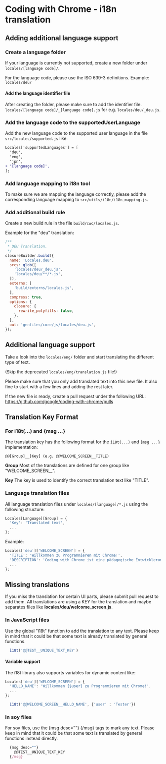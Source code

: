 Coding with Chrome - i18n translation
======================================

Adding additional language support
-----------------------------------

### Create a language folder

If your language is currently not supported, create a new folder under
`locales/[language code]/`.

For the language code, please use the ISO 639-3 definitions.
Example: `locales/deu/`

#### Add the language identifier file

After creating the folder, please make sure to add the identifier file.
`locales/[language code]/_[language code].js` for e.g.
`locales/deu/_deu.js`.

### Add the language code to the supportedUserLanguage

Add the new language code to the supported user language in the file
`src/locales/supported.js` like:

```diff
Locales['supportedLanguages'] = [
  'deu',
  'eng',
  'jpn',
+ '[language code]',
];
```

### Add language mapping to i18n tool

To make sure we are mapping the language correctly, please add the corresponding
language mapping to `src/utils/i18n/i18n_mapping.js`.

### Add additional build rule

Create a new build rule in the file `build/cwc/locales.js`.

Example for the "deu" translation:

```javascript
/**
 * DEU Translation.
 */
closureBuilder.build({
  name: 'Locales.deu',
  srcs: glob([
    'locales/deu/_deu.js',
    'locales/deu/**/*.js',
  ]),
  externs: [
    'build/externs/locales.js',
  ],
  compress: true,
  options: {
    closure: {
      rewrite_polyfills: false,
    },
  },
  out: 'genfiles/core/js/locales/deu.js',
});
```

Additional language support
----------------------------

Take a look into the `locales/eng/` folder and start translating
the different type of text.

(Skip the deprecated `locales/eng/translation.js` file!)

Please make sure that you only add translated text into this new file.
It also fine to start with a few lines and adding the rest later.

If the new file is ready, create a pull request under the following URL:
<https://github.com/google/coding-with-chrome/pulls>

Translation Key Format
-----------------------

### For i18t(...) and {msg ...}

The translation key has the following format for the `i18t(...)` and `{msg ...}`
implementation:

```text
@@[Group]__[Key] (e.g. @@WELCOME_SCREEN__TITLE)
```

**Group** Most of the translations are defined for one group like
"WELCOME_SCREEN__".

**Key** The key is used to identify the correct translation text like "TITLE".

### Language translation files

All language translation files under `locales/[language]/*.js` using the
following structure:

```javascript
Locales[Language][Group] = {
  'Key': 'Translated text',
  ...
};
```

Example:

```javascript
Locales['deu']['WELCOME_SCREEN'] = {
  'TITLE': 'Willkommen zu Programmieren mit Chrome!',
  'DESCRIPTION': 'Coding with Chrome ist eine pädagogische Entwicklerumgebung',
  ...
};
```

Missing translations
---------------------

If you miss the translation for certain UI parts, please submit pull request to
add them.
All translations are using a KEY for the translation and maybe separates files
like **locales/deu/welcome_screen.js**.

### In JavaScript files

Use the global "i18t" function to add the translation to any text.
Please keep in mind that it could be that some text is already translated by
general functions.

```javascript
  i18t('@@TEST__UNIQUE_TEXT_KEY')
```

#### Variable support

The i18t library also supports variables for dynamic content like:

```javascript
Locales['deu']['WELCOME_SCREEN'] = {
  'HELLO_NAME': 'Willkommen {$user} zu Programmieren mit Chrome!',
  ...
};
```

```javascript
  i18t('@@WELCOME_SCREEN__HELLO_NAME', {'user' : 'Tester'})
```

### In soy files

For soy files, use the {msg desc=""} {/msg} tags to mark any text.
Please keep in mind that it could be that some text is translated by
general functions instead directly.

```javascript
  {msg desc=""}
    @@TEST__UNIQUE_TEXT_KEY
  {/msg}
```
